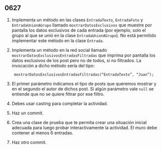 ## 0627

1. Implementa un método en las clases `EntradaTexto`, `EntradaFoto` y `EntradaUnionAGrupo` llamado `mostrarDatosExclusivos` que muestre por pantalla los datos exclusivos de cada entrada (por ejemplo, solo el grupo al que se unió en la clase `EntradaUnionAGrupo`). No está permitido implementar este método en la clase `Entrada`.

2. Implementa un método en la red social llamado `mostrarDatosExclusivosEntradasFiltradas` que imprima por pantalla los datos exclusivos de los post pero no de todos, si no filtrados.  La invocación a dicho método sería del tipo:

        mostrarDatosExclusivosEntradasFiltradas(“EntradaTexto”, “Juan”);


3. El primer parámetro indicamos el tipo de posts que queremos mostrar y en el segundo el autor de dichos post. Si algún parámetro vale `null` se entiende que no se quiere filtrar por ese filtro.

4. Debes usar casting para completar la actividad.

5. Haz un commit.

5. Crea una clase de prueba que te permita crear una situación inicial adecuada para luego probar interactivamente la actividad. El muro debe contener al menos 6 entradas.

7. Haz otro commit.
